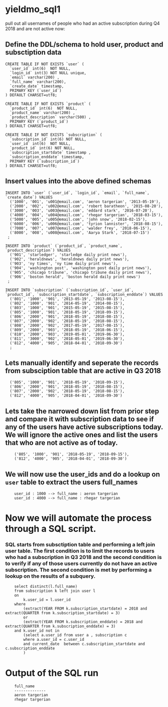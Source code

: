 # yieldmo_sql1
pull out all usernames of people who had an active subscription during Q4 2018 and are not active now:

## Define the DDL/schema to hold user, product and subsctiption data

    CREATE TABLE IF NOT EXISTS `user` (
      `user_id` int(6)  NOT NULL,
      `login_id` int(3) NOT NULL unique,
      `email` varchar(200) ,
      `full_name` varchar(200),
      `create_date` timestamp,
      PRIMARY KEY (`user_id`)
    ) DEFAULT CHARSET=utf8;

    CREATE TABLE IF NOT EXISTS `product` (
      `product_id` int(6)  NOT NULL,
      `product_name` varchar(200) ,
      `product_description` varchar(500) ,
      PRIMARY KEY (`product_id`)
    ) DEFAULT CHARSET=utf8;

    CREATE TABLE IF NOT EXISTS `subscription` (
      `subscription_id` int(6) NOT NULL,
      `user_id` int(6)  NOT NULL,
      `product_id` int(6) NOT NULL,
      `subscription_startdate` timestamp ,
      `subscription_enddate` timestamp,
      PRIMARY KEY (`subscription_id`)
    ) DEFAULT CHARSET=utf8;
    
## Insert values into the above defined schemas

    INSERT INTO `user` (`user_id`, `login_id`, `email`, `full_name`, `create_date`) VALUES
      ('1000', '001', 'u001@email.com', 'aeron targerian', '2013-05-19'),
      ('2000', '002', 'u002@email.com', 'robert baratheon', '2015-08-20'),
      ('3000', '003', 'u003@email.com', 'eddard stark', '2016-07-20'),
      ('4000', '004', 'u004@email.com', 'rhegar targerian', '2018-03-15'),
      ('5000', '005', 'u005@email.com', 'john snow', '2018-02-15'),
      ('6000', '006', 'u006@email.com', 'tyrion lannister', '2018-08-15'),
      ('7000', '007', 'u007@email.com', 'walder frey', '2018-06-15'),
      ('8000', '008', 'u008@email.com', 'Aarya Stark', '2018-07-15')
     ;

    INSERT INTO `product` (`product_id`, `product_name`, `product_description`) VALUES
      ('901', 'starledger', 'starledge daily print news'),
      ('902', 'heraldnews', 'heraldnews daily print news'),
      ('903', 'ny times', 'ny time daily print news'),
      ('904', 'washington post', 'washington post daily print news'),
      ('905', 'chicago tribune', 'chicago tribune daily print news'),
      ('906', 'boston herald', 'boston herald daily print news')
     ;

    INSERT INTO `subscription` (`subscription_id`, `user_id`, `product_id`, `subscription_startdate`, `subscription_enddate`) VALUES
      ('801', '1000', '901', '2013-05-19', '2013-08-15'),
      ('802', '1000', '901', '2014-05-19', '2014-08-15'),
      ('803', '1000', '901', '2015-05-19', '2015-08-15'),
      ('805', '1000', '901', '2018-05-19', '2018-09-15'),
      ('806', '2000', '901', '2018-05-19', '2018-08-15'),
      ('807', '2000', '902', '2018-05-19', '2018-08-15'),
      ('808', '2000', '902', '2017-05-19', '2017-08-15'),
      ('809', '2000', '903', '2018-05-19', '2018-06-15'),
      ('810', '2000', '903', '2019-05-01', '2019-06-30'),
      ('811', '3000', '902', '2018-05-01', '2019-06-30'),
      ('812', '4000', '905', '2018-04-01', '2018-09-30')
      ;
## Lets manually identify and seperate the records from subsciption table that are active in Q3 2018
  
  
      ('805', '1000', '901', '2018-05-19', '2018-09-15'),
      ('806', '2000', '901', '2018-05-19', '2018-08-15'),
      ('807', '2000', '902', '2018-05-19', '2018-08-15'),
      ('812', '4000', '905', '2018-04-01', '2018-09-30')
   
## Lets take the narrowed down list from prior step and compare it with subscription data to see if any of the users have active subscriptions today. We will ignore the active ones and list the users that who are not active as of today.
   
        ('805', '1000', '901', '2018-05-19', '2018-09-15'),
        ('812', '4000', '905', '2018-04-01', '2018-09-30')
        
## We will now use the user_ids and do a lookup on `user` table to extract the users full_names 
   
        user_id : 1000 --> full_name : aeron targerian
        user_id : 4000 --> full_name : rhegar targerian
        
# Now we will automate the process through  a SQL script. 
### SQL starts from subsctiption table and  performing a left join user table. The first condition is to limit the records to users who had a subscription in Q3 2018 and the second condition is to verify if any of those users currently do not have an active subscription. The second condition is met by performing a lookup on the results of a subquery.

        select distinct(l.full_name) 
        from subscription k left join user l 
        on 
            k.user_id = l.user_id 
        where
            (extract(YEAR FROM k.subscription_startdate) = 2018 and extract(QUARTER from k.subscription_startdate) = 3)
            or
            (extract(YEAR FROM k.subscription_enddate) = 2018 and extract(QUARTER from k.subscription_enddate) = 3)
        and k.user_id not in
            (select a.user_id from user a , subscription c 
            where a.user_id = c.user_id  
            and current_date  between c.subscription_startdate and c.subscription_enddate
            )
 
 # Output of the SQL run
 
        full_name
        --------------
        aeron targerian
        rhegar targerian
   
   
   
  
   
 
  
